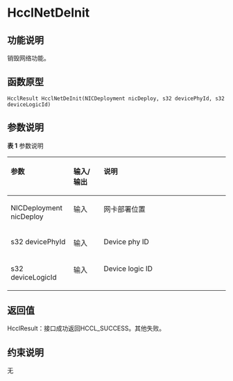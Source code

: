 # HcclNetDeInit<a name="ZH-CN_TOPIC_0000002031186501"></a>

## 功能说明<a name="zh-cn_topic_0000001956618397_section1554mcpsimp"></a>

销毁网络功能。

## 函数原型<a name="zh-cn_topic_0000001956618397_section1551mcpsimp"></a>

```
HcclResult HcclNetDeInit(NICDeployment nicDeploy, s32 devicePhyId, s32 deviceLogicId)
```

## 参数说明<a name="zh-cn_topic_0000001956618397_section1557mcpsimp"></a>

**表 1**  参数说明

<a name="zh-cn_topic_0000001956618397_table1559mcpsimp"></a>
<table><thead align="left"><tr id="zh-cn_topic_0000001956618397_row1566mcpsimp"><th class="cellrowborder" valign="top" width="28.71%" id="mcps1.2.4.1.1"><p id="zh-cn_topic_0000001956618397_p1568mcpsimp"><a name="zh-cn_topic_0000001956618397_p1568mcpsimp"></a><a name="zh-cn_topic_0000001956618397_p1568mcpsimp"></a>参数</p>
</th>
<th class="cellrowborder" valign="top" width="13.86%" id="mcps1.2.4.1.2"><p id="zh-cn_topic_0000001956618397_p1570mcpsimp"><a name="zh-cn_topic_0000001956618397_p1570mcpsimp"></a><a name="zh-cn_topic_0000001956618397_p1570mcpsimp"></a>输入/输出</p>
</th>
<th class="cellrowborder" valign="top" width="57.43000000000001%" id="mcps1.2.4.1.3"><p id="zh-cn_topic_0000001956618397_p1572mcpsimp"><a name="zh-cn_topic_0000001956618397_p1572mcpsimp"></a><a name="zh-cn_topic_0000001956618397_p1572mcpsimp"></a>说明</p>
</th>
</tr>
</thead>
<tbody><tr id="zh-cn_topic_0000001956618397_row1574mcpsimp"><td class="cellrowborder" valign="top" width="28.71%" headers="mcps1.2.4.1.1 "><p id="zh-cn_topic_0000001956618397_p1576mcpsimp"><a name="zh-cn_topic_0000001956618397_p1576mcpsimp"></a><a name="zh-cn_topic_0000001956618397_p1576mcpsimp"></a>NICDeployment nicDeploy</p>
</td>
<td class="cellrowborder" valign="top" width="13.86%" headers="mcps1.2.4.1.2 "><p id="zh-cn_topic_0000001956618397_p1578mcpsimp"><a name="zh-cn_topic_0000001956618397_p1578mcpsimp"></a><a name="zh-cn_topic_0000001956618397_p1578mcpsimp"></a>输入</p>
</td>
<td class="cellrowborder" valign="top" width="57.43000000000001%" headers="mcps1.2.4.1.3 "><p id="zh-cn_topic_0000001956618397_p1580mcpsimp"><a name="zh-cn_topic_0000001956618397_p1580mcpsimp"></a><a name="zh-cn_topic_0000001956618397_p1580mcpsimp"></a>网卡部署位置</p>
</td>
</tr>
<tr id="zh-cn_topic_0000001956618397_row1581mcpsimp"><td class="cellrowborder" valign="top" width="28.71%" headers="mcps1.2.4.1.1 "><p id="zh-cn_topic_0000001956618397_p1583mcpsimp"><a name="zh-cn_topic_0000001956618397_p1583mcpsimp"></a><a name="zh-cn_topic_0000001956618397_p1583mcpsimp"></a>s32 devicePhyId</p>
</td>
<td class="cellrowborder" valign="top" width="13.86%" headers="mcps1.2.4.1.2 "><p id="zh-cn_topic_0000001956618397_p1585mcpsimp"><a name="zh-cn_topic_0000001956618397_p1585mcpsimp"></a><a name="zh-cn_topic_0000001956618397_p1585mcpsimp"></a>输入</p>
</td>
<td class="cellrowborder" valign="top" width="57.43000000000001%" headers="mcps1.2.4.1.3 "><p id="zh-cn_topic_0000001956618397_p1587mcpsimp"><a name="zh-cn_topic_0000001956618397_p1587mcpsimp"></a><a name="zh-cn_topic_0000001956618397_p1587mcpsimp"></a>Device phy ID</p>
</td>
</tr>
<tr id="zh-cn_topic_0000001956618397_row1588mcpsimp"><td class="cellrowborder" valign="top" width="28.71%" headers="mcps1.2.4.1.1 "><p id="zh-cn_topic_0000001956618397_p1590mcpsimp"><a name="zh-cn_topic_0000001956618397_p1590mcpsimp"></a><a name="zh-cn_topic_0000001956618397_p1590mcpsimp"></a>s32 deviceLogicId</p>
</td>
<td class="cellrowborder" valign="top" width="13.86%" headers="mcps1.2.4.1.2 "><p id="zh-cn_topic_0000001956618397_p1592mcpsimp"><a name="zh-cn_topic_0000001956618397_p1592mcpsimp"></a><a name="zh-cn_topic_0000001956618397_p1592mcpsimp"></a>输入</p>
</td>
<td class="cellrowborder" valign="top" width="57.43000000000001%" headers="mcps1.2.4.1.3 "><p id="zh-cn_topic_0000001956618397_p1594mcpsimp"><a name="zh-cn_topic_0000001956618397_p1594mcpsimp"></a><a name="zh-cn_topic_0000001956618397_p1594mcpsimp"></a>Device logic ID</p>
</td>
</tr>
</tbody>
</table>

## 返回值<a name="zh-cn_topic_0000001956618397_section1595mcpsimp"></a>

HcclResult：接口成功返回HCCL\_SUCCESS。其他失败。

## 约束说明<a name="zh-cn_topic_0000001956618397_section1598mcpsimp"></a>

无

